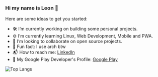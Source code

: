 ### Hi my name is Leon 👋

Here are some ideas to get you started:

- :hammer_and_wrench: I’m currently working on building some personal projects.
- :gear: I’m currently learning Linux, Web Development, Mobile and PWA.
- :water_buffalo: I’m looking to collaborate on open source projects.
- :penguin: Fun fact: I use arch btw
- :mailbox_with_mail: How to reach me: [LinkedIn](https://www.linkedin.com/in/leonribeirods/)
- :iphone: My Google Play Developer's Profile: [Google Play](https://play.google.com/store/apps/developer?id=Leon+Ribeiro)


![Top Langs](https://github-readme-stats.vercel.app/api/top-langs/?username=leonribeiro&layout=compact)
